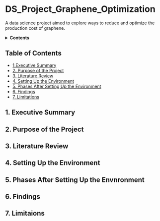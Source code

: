 # DS_Project_Graphene_Optimization
A data science project aimed to explore ways to reduce and optimize the production cost of graphene.



<details>
<summary><strong> Contents</strong></summary>
<ul>
    <li><a href="#1-executive-summary">1. Executive Summary</a></li>
    <li><a href="#2-purpose-of-the-project">2. Purpose of the Project</a></li>
    <li><a href="#3-literature-review">3. Literature Review</a></li>
    <li><a href="#4-setting-up-the-environment">4. Setting Up the Environment</a></li>
    <li><a href="#5-phases-after-setting-up-the-envnronment">5. Phases After Setting Up the Environment</a></li>
    <li><a href="#-findings">6. Findings</a></li>
    <li><a href="#7-limitaions">7. Limitations</a></li>
</ul>
</details>


</sdetails>


## Table of Contents

 - [1.Executive Summary](#1-executive-summary)
 - [2. Purpose of the Project](#2-purpose-of-the-project)
 - [3. Literature Review](#3-literature-review)
 - [4. Setting Up the Environment](#4-setting-up-the-environment)
 - [5. Phases After Setting Up the Environment](#5-phases-after-setting-up-the-project)
 - [6. Findings](#6-findings)
 - [7. Limitations](#7-limitations)


## 1. Executive Summary


## 2. Purpose of the Project



## 3. Literature Review


## 4. Setting Up the Environment


## 5. Phases After Setting Up the Envnronment


## 6. Findings

## 7. Limitaions